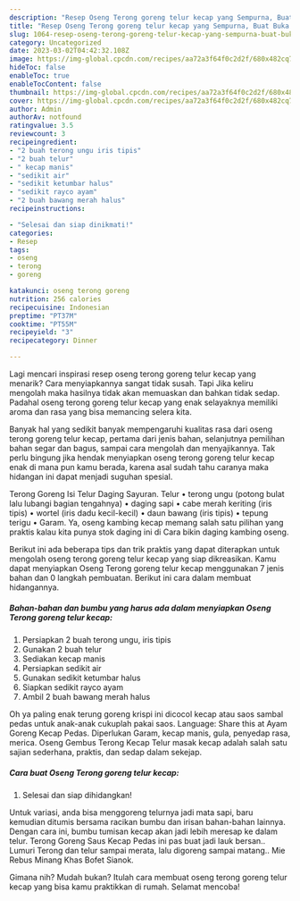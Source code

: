 ```yaml
---
description: "Resep Oseng Terong goreng telur kecap yang Sempurna, Buat Buka Puasa Lezat Sekali"
title: "Resep Oseng Terong goreng telur kecap yang Sempurna, Buat Buka Puasa Lezat Sekali"
slug: 1064-resep-oseng-terong-goreng-telur-kecap-yang-sempurna-buat-buka-puasa-lezat-sekali
category: Uncategorized
date: 2023-03-02T04:42:32.108Z
image: https://img-global.cpcdn.com/recipes/aa72a3f64f0c2d2f/680x482cq70/oseng-terong-goreng-telur-kecap-foto-resep-utama.jpg
hideToc: false
enableToc: true
enableTocContent: false
thumbnail: https://img-global.cpcdn.com/recipes/aa72a3f64f0c2d2f/680x482cq70/oseng-terong-goreng-telur-kecap-foto-resep-utama.jpg
cover: https://img-global.cpcdn.com/recipes/aa72a3f64f0c2d2f/680x482cq70/oseng-terong-goreng-telur-kecap-foto-resep-utama.jpg
author: Admin
authorAv: notfound
ratingvalue: 3.5
reviewcount: 3
recipeingredient:
- "2 buah terong ungu iris tipis"
- "2 buah telur"
- " kecap manis"
- "sedikit air"
- "sedikit ketumbar halus"
- "sedikit rayco ayam"
- "2 buah bawang merah halus"
recipeinstructions:

- "Selesai dan siap dinikmati!"
categories:
- Resep
tags:
- oseng
- terong
- goreng

katakunci: oseng terong goreng 
nutrition: 256 calories
recipecuisine: Indonesian
preptime: "PT37M"
cooktime: "PT55M"
recipeyield: "3"
recipecategory: Dinner

---
```



Lagi mencari inspirasi resep oseng terong goreng telur kecap yang menarik? Cara menyiapkannya sangat tidak susah. Tapi Jika keliru mengolah maka hasilnya tidak akan memuaskan dan bahkan tidak sedap. Padahal oseng terong goreng telur kecap yang enak selayaknya memiliki aroma dan rasa yang bisa memancing selera kita.


Banyak hal yang sedikit banyak mempengaruhi kualitas rasa dari oseng terong goreng telur kecap, pertama dari jenis bahan, selanjutnya pemilihan bahan segar dan bagus, sampai cara mengolah dan menyajikannya. Tak perlu bingung jika hendak menyiapkan oseng terong goreng telur kecap enak di mana pun kamu berada, karena asal sudah tahu caranya maka hidangan ini dapat menjadi suguhan spesial.

Terong Goreng Isi Telur Daging Sayuran. Telur • terong ungu (potong bulat lalu lubangi bagian tengahnya) • daging sapi • cabe merah keriting (iris tipis) • wortel (iris dadu kecil-kecil) • daun bawang (iris tipis) • tepung terigu • Garam. Ya, oseng kambing kecap memang salah satu pilihan yang praktis kalau kita punya stok daging ini di Cara bikin daging kambing oseng.


Berikut ini ada beberapa tips dan trik praktis yang dapat diterapkan untuk mengolah oseng terong goreng telur kecap yang siap dikreasikan. Kamu dapat menyiapkan Oseng Terong goreng telur kecap menggunakan 7 jenis bahan dan 0 langkah pembuatan. Berikut ini cara dalam membuat hidangannya.

<!--inarticleads1-->

##### Bahan-bahan dan bumbu yang harus ada dalam menyiapkan Oseng Terong goreng telur kecap:

1. Persiapkan 2 buah terong ungu, iris tipis
1. Gunakan 2 buah telur
1. Sediakan  kecap manis
1. Persiapkan sedikit air
1. Gunakan sedikit ketumbar halus
1. Siapkan sedikit rayco ayam
1. Ambil 2 buah bawang merah halus


Oh ya paling enak terung goreng krispi ini dicocol kecap atau saos sambal pedas untuk anak-anak cukuplah pakai saos. Language: Share this at Ayam Goreng Kecap Pedas. Diperlukan Garam, kecap manis, gula, penyedap rasa, merica. Oseng Gembus Terong Kecap Telur masak kecap adalah salah satu sajian sederhana, praktis, dan sedap dalam sekejap. 

<!--inarticleads2-->

##### Cara buat Oseng Terong goreng telur kecap:


1. Selesai dan siap dihidangkan!

Untuk variasi, anda bisa menggoreng telurnya jadi mata sapi, baru kemudian ditumis bersama racikan bumbu dan irisan bahan-bahan lainnya. Dengan cara ini, bumbu tumisan kecap akan jadi lebih meresap ke dalam telur. Terong Goreng Saus Kecap Pedas ini pas buat jadi lauk bersan.. Lumuri Terong dan telur sampai merata, lalu digoreng sampai matang.. Mie Rebus Minang Khas Bofet Sianok. 

Gimana nih? Mudah bukan? Itulah cara membuat oseng terong goreng telur kecap yang bisa kamu praktikkan di rumah. Selamat mencoba!
